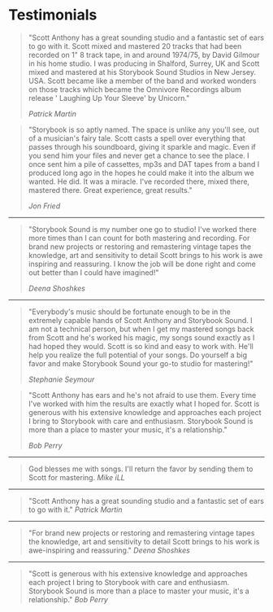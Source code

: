 # Testimonials

<blockquote>"Scott Anthony has a great sounding studio and a fantastic set of ears to go with it. Scott mixed and mastered 20 tracks that had been recorded on 1" 8 track tape, in and around 1974/75, by David Gilmour in his home studio. I was producing in Shalford, Surrey, UK and Scott mixed and mastered at his Storybook Sound Studios in New Jersey. USA. Scott became like a member of the band and worked wonders on those tracks which became the Omnivore Recordings album release ' Laughing Up Your Sleeve' by Unicorn."

<cite>Patrick Martin</cite>
</blockquote>


<blockquote>"Storybook is so aptly named. The space is unlike any you'll see, out of a musician's fairy tale. Scott casts a spell over everything that passes through his soundboard, giving it sparkle and magic. Even if you send him your files and never get a chance to see the place. I once sent him a pile of cassettes, mp3s and DAT tapes from a band I produced long ago in the hopes he could make it into the album we wanted. He did. It was a miracle. I've recorded there, mixed there, mastered there. Great experience, great results."

<cite>Jon Fried</cite>
</blockquote>

<hr>

<blockquote>"Storybook Sound is my number one go to studio!  I've worked there more times than I can count for both mastering and recording.  For brand new projects or restoring and remastering vintage tapes  the knowledge, art and sensitivity to detail Scott  brings to his work is awe inspiring and reassuring.  I know the job will be done right and come out better than I could have imagined!"

<cite>Deena Shoshkes</cite>
</blockquote>

<hr>
<blockquote>"Everybody's music should be fortunate enough to be in the extremely capable hands of Scott Anthony and Storybook Sound. I am not a technical person, but when I get my mastered songs back from Scott and he's worked his magic, my songs sound exactly as I had hoped they would. Scott is so kind and easy to work with. He'll help you realize the full potential of your songs. Do yourself a big favor and make Storybook Sound your go-to studio for mastering!"

<cite>Stephanie Seymour</cite>
</blockquote>


<blockquote>"Scott Anthony has ears and he's not afraid to use them. Every time I've worked with him the results are exactly what I hoped for. Scott is generous with his extensive knowledge and approaches each project I bring to Storybook with care and enthusiasm. Storybook Sound is more than a place to master your music, it's a relationship."

<cite>Bob Perry</cite>
</blockquote>

<hr>

<blockquote>God blesses me with songs. I'll return the favor by sending them to Scott for mastering.
  <cite>Mike iLL</cite>
</blockquote>

<hr>

<blockquote>"Scott Anthony has a great sounding studio and a fantastic set of ears to go with it."
  <cite>Patrick Martin</cite>
</blockquote>

<hr>

<blockquote>"For brand new projects or restoring and remastering vintage tapes  the knowledge, art and sensitivity to detail Scott  brings to his work is awe-inspiring and reassuring."
  <cite>Deena Shoshkes</cite>
</blockquote>

<hr>

<blockquote>"Scott is generous with his extensive knowledge and approaches each project I bring to Storybook with care and enthusiasm. Storybook Sound is more than a place to master your music, it's a relationship."
  <cite>Bob Perry</cite>
</blockquote>

